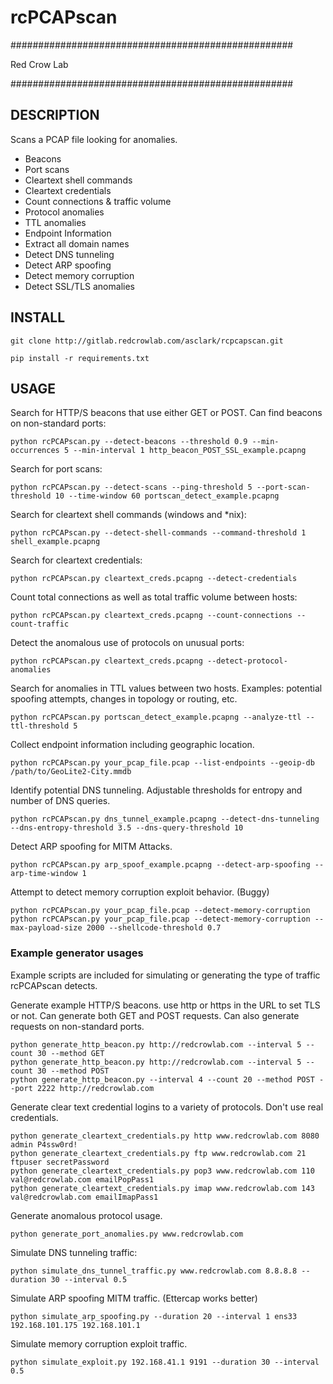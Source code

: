 # rcPCAPscan 
###################################################

Red Crow Lab

###################################################

## DESCRIPTION

Scans a PCAP file looking for anomalies.

- Beacons
- Port scans
- Cleartext shell commands
- Cleartext credentials
- Count connections & traffic volume
- Protocol anomalies
- TTL anomalies
- Endpoint Information
- Extract all domain names
- Detect DNS tunneling
- Detect ARP spoofing
- Detect memory corruption
- Detect SSL/TLS anomalies 

## INSTALL

```
git clone http://gitlab.redcrowlab.com/asclark/rcpcapscan.git

pip install -r requirements.txt

```

## USAGE

Search for HTTP/S beacons that use either GET or POST. Can find beacons on non-standard ports:
```
python rcPCAPscan.py --detect-beacons --threshold 0.9 --min-occurrences 5 --min-interval 1 http_beacon_POST_SSL_example.pcapng
```
Search for port scans:
```
python rcPCAPscan.py --detect-scans --ping-threshold 5 --port-scan-threshold 10 --time-window 60 portscan_detect_example.pcapng
```
Search for cleartext shell commands (windows and *nix):
```
python rcPCAPscan.py --detect-shell-commands --command-threshold 1 shell_example.pcapng
```
Search for cleartext credentials:
```
python rcPCAPscan.py cleartext_creds.pcapng --detect-credentials
```
Count total connections as well as total traffic volume between hosts:
```
python rcPCAPscan.py cleartext_creds.pcapng --count-connections --count-traffic
```
Detect the anomalous use of protocols on unusual ports:
```
python rcPCAPscan.py cleartext_creds.pcapng --detect-protocol-anomalies
```
Search for anomalies in TTL values between two hosts. Examples: potential spoofing attempts, changes in topology or routing, etc.
```
python rcPCAPscan.py portscan_detect_example.pcapng --analyze-ttl --ttl-threshold 5
```
Collect endpoint information including geographic location.
```
python rcPCAPscan.py your_pcap_file.pcap --list-endpoints --geoip-db /path/to/GeoLite2-City.mmdb
```
Identify potential DNS tunneling. Adjustable thresholds for entropy and number of DNS queries.
```
python rcPCAPscan.py dns_tunnel_example.pcapng --detect-dns-tunneling --dns-entropy-threshold 3.5 --dns-query-threshold 10
```

Detect ARP spoofing for MITM Attacks.
```
python rcPCAPscan.py arp_spoof_example.pcapng --detect-arp-spoofing --arp-time-window 1
```

Attempt to detect memory corruption exploit behavior. (Buggy)
```
python rcPCAPscan.py your_pcap_file.pcap --detect-memory-corruption
python rcPCAPscan.py your_pcap_file.pcap --detect-memory-corruption --max-payload-size 2000 --shellcode-threshold 0.7
```

### Example generator usages

Example scripts are included for simulating or generating the type of traffic rcPCAPscan detects.


Generate example HTTP/S beacons. use http or https in the URL to set TLS or not. Can generate both GET and POST requests.
Can also generate requests on non-standard ports.
```
python generate_http_beacon.py http://redcrowlab.com --interval 5 --count 30 --method GET
python generate_http_beacon.py http://redcrowlab.com --interval 5 --count 30 --method POST
python generate_http_beacon.py --interval 4 --count 20 --method POST --port 2222 http://redcrowlab.com
```

Generate clear text credential logins to a variety of protocols. Don't use real credentials.
```
python generate_cleartext_credentials.py http www.redcrowlab.com 8080 admin P4ssw0rd!
python generate_cleartext_credentials.py ftp www.redcrowlab.com 21 ftpuser secretPassword
python generate_cleartext_credentials.py pop3 www.redcrowlab.com 110 val@redcrowlab.com emailPopPass1
python generate_cleartext_credentials.py imap www.redcrowlab.com 143 val@redcrowlab.com emailImapPass1
```

Generate anomalous protocol usage. 
```
python generate_port_anomalies.py www.redcrowlab.com
```

Simulate DNS tunneling traffic:
```
python simulate_dns_tunnel_traffic.py www.redcrowlab.com 8.8.8.8 --duration 30 --interval 0.5
```

Simulate ARP spoofing MITM traffic. (Ettercap works better)
```
python simulate_arp_spoofing.py --duration 20 --interval 1 ens33 192.168.101.175 192.168.101.1
```

Simulate memory corruption exploit traffic.
```
python simulate_exploit.py 192.168.41.1 9191 --duration 30 --interval 0.5
```